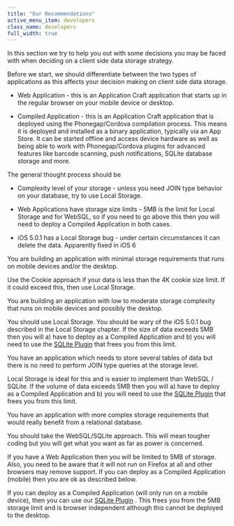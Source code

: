 ```yaml
---
title: "Our Recommendations"
active_menu_item: developers
class_name: developers
full_width: true
---
```



In this section we try to help you out with some decisions you may be faced with when deciding on a client side data storage strategy.

Before we start, we should differentiate between the two types of applications as this affects your decision making on client side data storage.

 - Web Application - this is an Application Craft application that starts up in the regular browser on your mobile device or desktop.

 - Compiled Application - this is an Application Craft application that is deployed using the Phonegap/Cordova compilation process. This means it is deployed and installed as a binary application, typically via an App Store. It can be started offline and access device hardware as well as being able to work with Phonegap/Cordova plugins for advanced features like barcode scanning, push notifications, SQLite database storage and more.

The general thought process should be

 - Complexity level of your storage - unless you need JOIN type behavior on your database, try to use Local Storage.

 - Web Applications have storage size limits - 5MB is the limit for Local Storage and for WebSQL, so if you need to go above this then you will need to deploy a Compiled Application in both cases.

 - iOS 5.0.1 has a Local Storage bug - under certain circumstances it can delete the data. Apparently fixed in iOS 6

You are building an application with minimal storage requirements that runs on mobile devices and/or the desktop.

Use the Cookie approach if your data is less than the 4K cookie size limit. If it could exceed this, then use Local Storage.

You are building an application with low to moderate storage complexity that runs on mobile devices and possibly the desktop.

You should use Local Storage. You should be wary of the iOS 5.0.1 bug described in the Local Storage chapter. If the size of data exceeds 5MB then you will a) have to deploy as a Compiled Application and b) you will need to use the [SQLite Plugin](/developers/documentation/ac-mobile-build-phonegap/cordova/ac-mobile-build/ac-build-plugins/sqlite-plugin/) that frees you from this limit.

You have an application which needs to store several tables of data but there is no need to perform JOIN type queries at the storage level.

Local Storage is ideal for this and is easier to implement than WebSQL / SQLite. If the volume of data exceeds 5MB then you will a) have to deploy as a Compiled Application and b) you will need to use the [SQLite Plugin](/developers/documentation/ac-mobile-build-phonegap/cordova/ac-mobile-build/ac-build-plugins/sqlite-plugin/) that frees you from this limit.

You have an application with more complex storage requirements that would really benefit from a relational database.

You should take the WebSQL/SQLite approach. This will mean tougher coding but you will get what you want as far as power is concerned.

If you have a Web Application then you will be limited to 5MB of storage. Also, you need to be aware that it will not run on Firefox at all and other browsers may remove support. If you can deploy as a Compiled Application (mobile) then you are ok as described below.

If you can deploy as a Compiled Application (will only run on a mobile device), then you can use our [SQLite Plugin](/developers/documentation/ac-mobile-build-phonegap/cordova/ac-mobile-build/ac-build-plugins/sqlite-plugin/) . This frees you from the 5MB storage limit and is browser independent although this cannot be deployed to the desktop.

